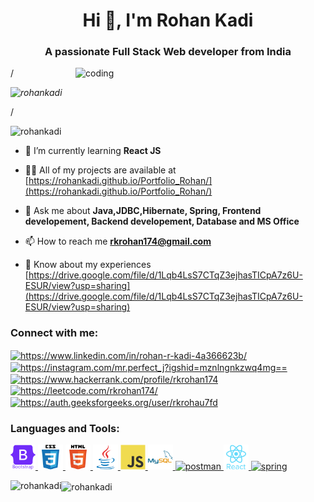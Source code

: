<h1 align="center">Hi 👋, I'm Rohan Kadi</h1>
<h3 align="center">A passionate Full Stack Web developer from India</h3>

<img align="right" alt="coding" width="400px" src="https://camo.githubusercontent.com/19db51af5f90f1b152bc0b9078f5fe97053955be5074f03f17019c70345bdcdb/68747470733a2f2f6d69726f2e6d656469756d2e636f6d2f6d61782f313336302f302a37513379765349765f7430696f4a2d5a2e676966">

/*<p align="left"> <img src="https://komarev.com/ghpvc/?username=rohankadi&label=Profile%20views&color=0e75b6&style=flat" alt="rohankadi" /> </p>*/
<p align="left"> <img src="50000?username=rohankadi&label=Profile%20views&color=0e75b6&style=flat" alt="rohankadi" /> </p>

- 🌱 I’m currently learning **React JS**

- 👨‍💻 All of my projects are available at [https://rohankadi.github.io/Portfolio_Rohan/](https://rohankadi.github.io/Portfolio_Rohan/)

- 💬 Ask me about **Java,JDBC,Hibernate, Spring, Frontend developement, Backend developement, Database and MS Office**

- 📫 How to reach me **rkrohan174@gmail.com**

- 📄 Know about my experiences [https://drive.google.com/file/d/1Lqb4LsS7CTqZ3ejhasTICpA7z6U-ESUR/view?usp=sharing](https://drive.google.com/file/d/1Lqb4LsS7CTqZ3ejhasTICpA7z6U-ESUR/view?usp=sharing)

<h3 align="left">Connect with me:</h3>
<p align="left">
<a href="https://linkedin.com/in/https://www.linkedin.com/in/rohan-r-kadi-4a366623b/" target="blank"><img align="center" src="https://raw.githubusercontent.com/rahuldkjain/github-profile-readme-generator/master/src/images/icons/Social/linked-in-alt.svg" alt="https://www.linkedin.com/in/rohan-r-kadi-4a366623b/" height="30" width="40" /></a>
<a href="https://instagram.com/https://instagram.com/mr.perfect_j?igshid=mznlngnkzwq4mg==" target="blank"><img align="center" src="https://raw.githubusercontent.com/rahuldkjain/github-profile-readme-generator/master/src/images/icons/Social/instagram.svg" alt="https://instagram.com/mr.perfect_j?igshid=mznlngnkzwq4mg==" height="30" width="40" /></a>
<a href="https://www.hackerrank.com/https://www.hackerrank.com/profile/rkrohan174" target="blank"><img align="center" src="https://raw.githubusercontent.com/rahuldkjain/github-profile-readme-generator/master/src/images/icons/Social/hackerrank.svg" alt="https://www.hackerrank.com/profile/rkrohan174" height="30" width="40" /></a>
<a href="https://www.leetcode.com/https://leetcode.com/rkrohan174/" target="blank"><img align="center" src="https://raw.githubusercontent.com/rahuldkjain/github-profile-readme-generator/master/src/images/icons/Social/leet-code.svg" alt="https://leetcode.com/rkrohan174/" height="30" width="40" /></a>
<a href="https://auth.geeksforgeeks.org/user/https://auth.geeksforgeeks.org/user/rkrohau7fd" target="blank"><img align="center" src="https://raw.githubusercontent.com/rahuldkjain/github-profile-readme-generator/master/src/images/icons/Social/geeks-for-geeks.svg" alt="https://auth.geeksforgeeks.org/user/rkrohau7fd" height="30" width="40" /></a>
</p>

<h3 align="left">Languages and Tools:</h3>
<p align="left"> <a href="https://getbootstrap.com" target="_blank" rel="noreferrer"> <img src="https://raw.githubusercontent.com/devicons/devicon/master/icons/bootstrap/bootstrap-plain-wordmark.svg" alt="bootstrap" width="40" height="40"/> </a> <a href="https://www.w3schools.com/css/" target="_blank" rel="noreferrer"> <img src="https://raw.githubusercontent.com/devicons/devicon/master/icons/css3/css3-original-wordmark.svg" alt="css3" width="40" height="40"/> </a> <a href="https://www.w3.org/html/" target="_blank" rel="noreferrer"> <img src="https://raw.githubusercontent.com/devicons/devicon/master/icons/html5/html5-original-wordmark.svg" alt="html5" width="40" height="40"/> </a> <a href="https://www.java.com" target="_blank" rel="noreferrer"> <img src="https://raw.githubusercontent.com/devicons/devicon/master/icons/java/java-original.svg" alt="java" width="40" height="40"/> </a> <a href="https://developer.mozilla.org/en-US/docs/Web/JavaScript" target="_blank" rel="noreferrer"> <img src="https://raw.githubusercontent.com/devicons/devicon/master/icons/javascript/javascript-original.svg" alt="javascript" width="40" height="40"/> </a> <a href="https://www.mysql.com/" target="_blank" rel="noreferrer"> <img src="https://raw.githubusercontent.com/devicons/devicon/master/icons/mysql/mysql-original-wordmark.svg" alt="mysql" width="40" height="40"/> </a> <a href="https://postman.com" target="_blank" rel="noreferrer"> <img src="https://www.vectorlogo.zone/logos/getpostman/getpostman-icon.svg" alt="postman" width="40" height="40"/> </a> <a href="https://reactjs.org/" target="_blank" rel="noreferrer"> <img src="https://raw.githubusercontent.com/devicons/devicon/master/icons/react/react-original-wordmark.svg" alt="react" width="40" height="40"/> </a> <a href="https://spring.io/" target="_blank" rel="noreferrer"> <img src="https://www.vectorlogo.zone/logos/springio/springio-icon.svg" alt="spring" width="40" height="40"/> </a> </p>

<p><img align="left" src="https://github-readme-stats.vercel.app/api/top-langs?username=rohankadi&show_icons=true&locale=en&layout=compact" alt="rohankadi" /></p>



<p><img align="center" src="https://github-readme-streak-stats.herokuapp.com/?user=rohankadi&" alt="rohankadi" /></p>

